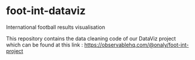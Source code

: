# foot-int-dataviz
International football results visualisation

This repository contains the data cleaning code of our DataViz project
which can be found at this link :
https://observablehq.com/@onaly/foot-int-project
